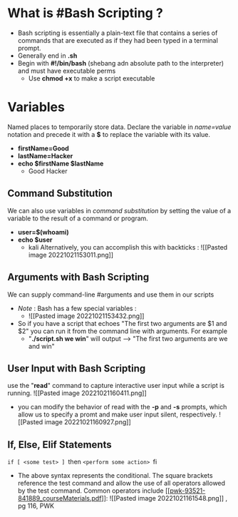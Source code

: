 # What is #Bash Scripting ?
- Bash scripting is essentially a plain-text file that contains a series of commands that are executed as if they had been typed in a terminal prompt.
- Generally end in **.sh**
- Begin with **#!/bin/bash** (shebang adn absolute path to the interpreter) and must have executable perms
	- Use **chmod +x** to make a script executable

# Variables
Named places to temporarily store data. Declare the variable in _name=value_ notation and precede it with a **$** to replace the variable with its value.
- **firstName=Good**
- **lastName=Hacker**
- **echo $firstName $lastName**
	- Good Hacker

## Command Substitution
We can also use variables in _command substitution_ by setting the value of a variable to the result of a command or program.
- **user=$(whoami)**
- **echo $user**
	- kali
Alternatively, you can accomplish this with backticks :
![[Pasted image 20221021153011.png]]

## Arguments with Bash Scripting
We can supply command-line #arguments and use them in our scripts
- _Note_ : Bash has a few special variables : 
	- ![[Pasted image 20221021153432.png]]
- So if you have a script that echoes "The first two arguments are $1 and $2" you can run it from the command line with arguments.  For example 
	- "**./script.sh we win**" will output --> "The first two arguments are we and win"

## User Input with Bash Scripting
use the "**read**" command to capture interactive user input while a script is running.
![[Pasted image 20221021160411.png]]
- you can modify the behavior of read with the **-p** and **-s** prompts, which allow us to specify a promt and make user input silent, respectively.
![[Pasted image 20221021160927.png]]

## If, Else, Elif Statements 
``if [ <some test> ]
``then
	``<perform some action>
``fi

- The above syntax represents the conditional.  The square brackets reference the test command and allow the use of all operators allowed by the test command. Common operators include [[[pwk-93521-841889_courseMaterials.pdf](file:///C:/Users/a890259/OneDrive%20-%20Atos/Bureau/pwk-93521-841889_courseMaterials.pdf)]]:
![[Pasted image 20221021161548.png]] , pg 116, PWK




